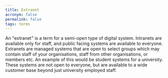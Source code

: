 ```yaml
---
title: Extranet
acronym: false
permalink: false
tags: terms
---
```

An "extranet" is a term for a semi-open type of digital system. Intranets are available only for staff, and public facing systems are available to everyone. Extranets are managed systems that are open to select groups which may contain staff of your organisations, staff from other organisations, or members etc. An example of this would be student systems for a university. These systems are not open to everyone, but are available to a wide customer base beyond just university employed staff.